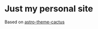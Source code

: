 # Just my personal site

Based on [astro-theme-cactus](https://github.com/chrismwilliams/astro-theme-cactus)
